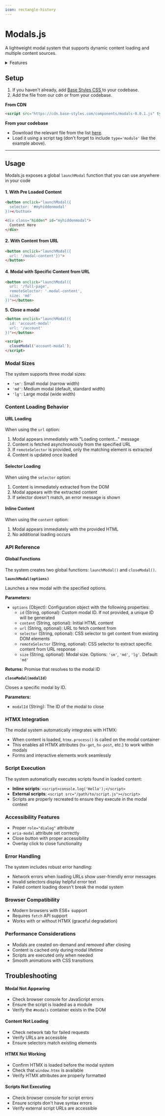 ```yaml
---
icon: rectangle-history
---
```


# Modals.js

A lightweight modal system that supports dynamic content loading and multiple content sources.

<details>

<summary>Features</summary>

* **Multiple Content Sources**: Load content from URLs, DOM selectors, or inline HTML
* **Script Execution**: Automatically executes scripts in loaded content
* **Multiple Sizes**: Configurable modal sizes (sm, md, lg)
* **Smooth Animations**: Built-in show/hide animations
* **Accessibility**: Proper ARIA attributes and keyboard support
* **Auto-initialization**: Automatically sets up when the module loads
* **HTMX Integration**: Automatic HTMX processing of loaded content

</details>

## Setup

1. If you haven't already, add [Base Styles CSS ](../getting-started.md)to your codebase.
2. Add the file from our cdn or from your codebase.

**From CDN**

```html
<script src="https://cdn.base-styles.com/components/modals-0.0.1.js" type="module" ></script>
```

**From your codebase**

* Download the relevant file from the list [here](https://github.com/reallygoodsoftware/base-styles/tree/main/components).
* Load it using a script tag (don't forget to include `type='module'` like the example above).

***

## Usage

Modals.js exposes a global `launchModal` function that you can use anywhere in your code

#### 1. With Pre Loaded Content

```html
<button onclick="launchModal({
  selector: '#myhiddenmodal'
})></button>

<div class="hidden" id="myhiddenmodal">
  Content Here
</div>
```

#### 2. With Content from URL

```html
<button onclick="launchModal({
  url: '/modal-content'})">
</button>
```

#### 4. Modal with Specific Content from URL

```html
<button onclick="launchModal({
  url: '/full-page',
  remoteSelector: '.modal-content',
  size: 'md'
})"></button>
```

**5. Close a modal**&#x20;

```html
<button onclick="launchModal({
  id: 'account-modal'
  url: '/account'
})"></button>

<script>
  closeModal('account-modal');
</script>
```

### Modal Sizes

The system supports three modal sizes:

* `'sm'`: Small modal (narrow width)
* `'md'`: Medium modal (default, standard width)
* `'lg'`: Large modal (wide width)

### Content Loading Behavior

#### URL Loading

When using the `url` option:

1. Modal appears immediately with "Loading content..." message
2. Content is fetched asynchronously from the specified URL
3. If `remoteSelector` is provided, only the matching element is extracted
4. Content is updated once loaded

#### Selector Loading

When using the `selector` option:

1. Content is immediately extracted from the DOM
2. Modal appears with the extracted content
3. If selector doesn't match, an error message is shown

#### Inline Content

When using the `content` option:

1. Modal appears immediately with the provided HTML
2. No additional loading occurs



### API Reference

#### Global Functions

The system creates two global functions: `launchModal()` and `closeModal()`.

**`launchModal(options)`**

Launches a new modal with the specified options.

**Parameters:**

* `options` (Object): Configuration object with the following properties:
  * `id` (String, optional): Custom modal ID. If not provided, a unique ID will be generated
  * `content` (String, optional): Initial HTML content
  * `url` (String, optional): URL to fetch content from
  * `selector` (String, optional): CSS selector to get content from existing DOM elements
  * `remoteSelector` (String, optional): CSS selector to extract specific content from URL response
  * `size` (String, optional): Modal size. Options: `'sm'`, `'md'`, `'lg'`. Default: `'md'`

**Returns:** Promise that resolves to the modal ID

**`closeModal(modalId)`**

Closes a specific modal by ID.

**Parameters:**

* `modalId` (String): The ID of the modal to close

### HTMX Integration

The modal system automatically integrates with HTMX:

* When content is loaded, `htmx.process()` is called on the modal container
* This enables all HTMX attributes (`hx-get`, `hx-post`, etc.) to work within modals
* Forms and interactive elements work seamlessly

### Script Execution

The system automatically executes scripts found in loaded content:

* **Inline scripts**: `<script>console.log('Hello');</script>`
* **External scripts**: `<script src="/path/to/script.js"></script>`
* Scripts are properly recreated to ensure they execute in the modal context

### Accessibility Features

* Proper `role="dialog"` attribute
* `aria-modal` attribute set correctly
* Close button with proper accessibility
* Overlay click to close functionality

### Error Handling

The system includes robust error handling:

* Network errors when loading URLs show user-friendly error messages
* Invalid selectors display helpful error text
* Failed content loading doesn't break the modal system

### Browser Compatibility

* Modern browsers with ES6+ support
* Requires `fetch` API support
* Works with or without HTMX (graceful degradation)

### Performance Considerations

* Modals are created on-demand and removed after closing
* Content is cached only during modal lifetime
* Scripts are executed only when needed
* Smooth animations with CSS transitions



## Troubleshooting

#### Modal Not Appearing

* Check browser console for JavaScript errors
* Ensure the script is loaded as a module
* Verify the `#modals` container exists in the DOM

#### Content Not Loading

* Check network tab for failed requests
* Verify URLs are accessible
* Ensure selectors match existing elements

#### HTMX Not Working

* Confirm HTMX is loaded before the modal system
* Check that `window.htmx` is available
* Verify HTMX attributes are properly formatted

#### Scripts Not Executing

* Check browser console for script errors
* Ensure scripts don't have syntax errors
* Verify external script URLs are accessible



